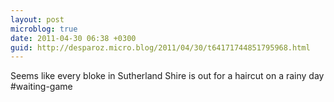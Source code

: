 ```yaml
---
layout: post
microblog: true
date: 2011-04-30 06:38 +0300
guid: http://desparoz.micro.blog/2011/04/30/t64171744851795968.html
---
```

Seems like every bloke in Sutherland Shire is out for a haircut on a rainy day #waiting-game
